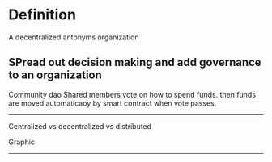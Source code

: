 # Definition
A decentralized antonyms organization 

SPread out decision making and add governance to an organization
---


 Community
 dao
 Shared members vote on how to spend funds.  then funds are moved automaticaoy by smart contract when vote passes.

 ----
 Centralized vs decentralized vs distributed

 Graphic

 ---

 
